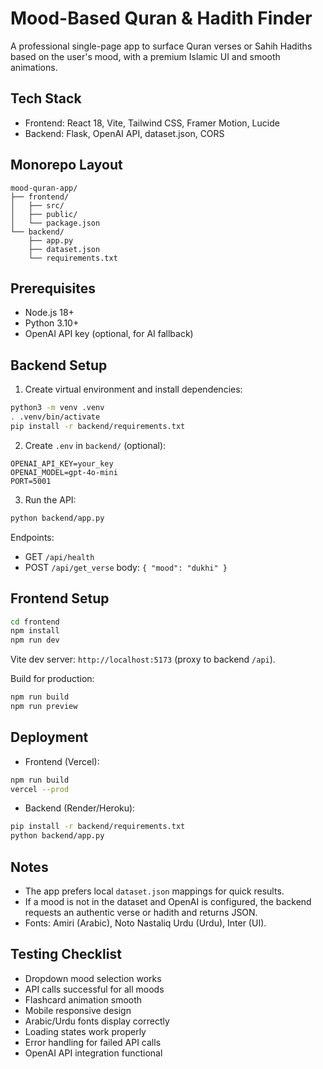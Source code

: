 # Mood-Based Quran & Hadith Finder

A professional single-page app to surface Quran verses or Sahih Hadiths based on the user's mood, with a premium Islamic UI and smooth animations.

## Tech Stack
- Frontend: React 18, Vite, Tailwind CSS, Framer Motion, Lucide
- Backend: Flask, OpenAI API, dataset.json, CORS

## Monorepo Layout
```
mood-quran-app/
├── frontend/
│   ├── src/
│   ├── public/
│   └── package.json
└── backend/
    ├── app.py
    ├── dataset.json
    └── requirements.txt
```

## Prerequisites
- Node.js 18+
- Python 3.10+
- OpenAI API key (optional, for AI fallback)

## Backend Setup
1. Create virtual environment and install dependencies:
```bash
python3 -m venv .venv
. .venv/bin/activate
pip install -r backend/requirements.txt
```

2. Create `.env` in `backend/` (optional):
```env
OPENAI_API_KEY=your_key
OPENAI_MODEL=gpt-4o-mini
PORT=5001
```

3. Run the API:
```bash
python backend/app.py
```

Endpoints:
- GET `/api/health`
- POST `/api/get_verse` body: `{ "mood": "dukhi" }`

## Frontend Setup
```bash
cd frontend
npm install
npm run dev
```
Vite dev server: `http://localhost:5173` (proxy to backend `/api`).

Build for production:
```bash
npm run build
npm run preview
```

## Deployment
- Frontend (Vercel):
```bash
npm run build
vercel --prod
```
- Backend (Render/Heroku):
```bash
pip install -r backend/requirements.txt
python backend/app.py
```

## Notes
- The app prefers local `dataset.json` mappings for quick results.
- If a mood is not in the dataset and OpenAI is configured, the backend requests an authentic verse or hadith and returns JSON.
- Fonts: Amiri (Arabic), Noto Nastaliq Urdu (Urdu), Inter (UI).

## Testing Checklist
- Dropdown mood selection works
- API calls successful for all moods
- Flashcard animation smooth
- Mobile responsive design
- Arabic/Urdu fonts display correctly
- Loading states work properly
- Error handling for failed API calls
- OpenAI API integration functional